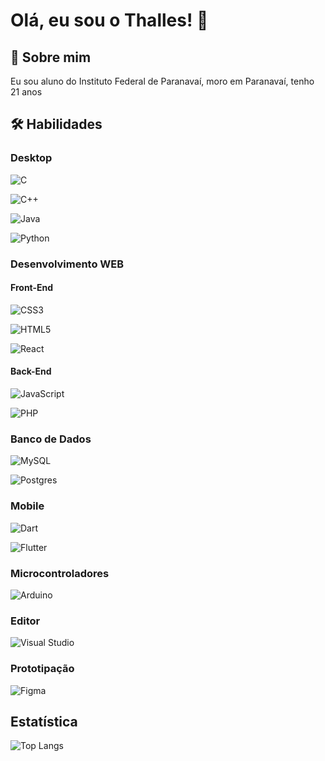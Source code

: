 # Olá, eu sou o Thalles! 👋

## 🚀 Sobre mim
Eu sou aluno do Instituto Federal de Paranavaí,
moro em Paranavaí,
tenho 21 anos


## 🛠 Habilidades

### Desktop

![C](https://img.shields.io/badge/c-%2300599C.svg?style=for-the-badge&logo=c&logoColor=white)

![C++](https://img.shields.io/badge/c++-%2300599C.svg?style=for-the-badge&logo=c%2B%2B&logoColor=white)

![Java](https://img.shields.io/badge/java-%23ED8B00.svg?style=for-the-badge&logo=openjdk&logoColor=white)

![Python](https://img.shields.io/badge/python-3670A0?style=for-the-badge&logo=python&logoColor=ffdd54)

### Desenvolvimento WEB

#### Front-End

![CSS3](https://img.shields.io/badge/css3-%231572B6.svg?style=for-the-badge&logo=css3&logoColor=white)

![HTML5](https://img.shields.io/badge/html5-%23E34F26.svg?style=for-the-badge&logo=html5&logoColor=white)

![React](https://img.shields.io/badge/react-%2320232a.svg?style=for-the-badge&logo=react&logoColor=%2361DAFB)

#### Back-End

![JavaScript](https://img.shields.io/badge/javascript-%23323330.svg?style=for-the-badge&logo=javascript&logoColor=%23F7DF1E)

![PHP](https://img.shields.io/badge/php-%23777BB4.svg?style=for-the-badge&logo=php&logoColor=white)

### Banco de Dados

![MySQL](https://img.shields.io/badge/mysql-4479A1.svg?style=for-the-badge&logo=mysql&logoColor=white)

![Postgres](https://img.shields.io/badge/postgres-%23316192.svg?style=for-the-badge&logo=postgresql&logoColor=white)

### Mobile

![Dart](https://img.shields.io/badge/dart-%230175C2.svg?style=for-the-badge&logo=dart&logoColor=white)

![Flutter](https://img.shields.io/badge/Flutter-%2302569B.svg?style=for-the-badge&logo=Flutter&logoColor=white)

### Microcontroladores

![Arduino](https://img.shields.io/badge/-Arduino-00979D?style=for-the-badge&logo=Arduino&logoColor=white)

### Editor

![Visual Studio](https://img.shields.io/badge/Visual%20Studio-5C2D91.svg?style=for-the-badge&logo=visual-studio&logoColor=white)

### Prototipação

![Figma](https://img.shields.io/badge/figma-%23F24E1E.svg?style=for-the-badge&logo=figma&logoColor=white)

## Estatística

![Top Langs](https://github-readme-stats-git-masterrstaa-rickstaa.vercel.app/api/top-langs/?username=ThallesSorrilha&bg_color=000&border_color=30A3DC&title_color=E94D5F&text_color=FFF)
